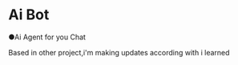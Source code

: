 # Ai Bot
●Ai Agent for you Chat

Based in other project,i'm making updates according with i learned
